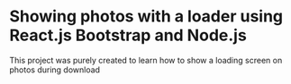 # Showing photos with a loader using React.js Bootstrap and Node.js
This project was purely created to learn how to show a loading screen on photos during download